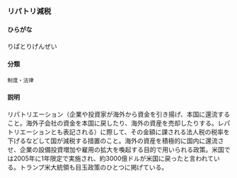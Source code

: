 <div style="display:none;">

## [あ行](securities-terms?id=あ行)
## [か行](securities-terms?id=か行)
## [さ行](securities-terms?id=さ行)
## [た行](securities-terms?id=た行)
## [な行](securities-terms?id=な行)
## [は行](securities-terms?id=は行)
## [ま行](securities-terms?id=ま行)
## [や行](securities-terms?id=や行)
## [ら行](securities-terms?id=ら行)

</div>

### リパトリ減税

#### ひらがな

りぱとりげんぜい

#### 分類

`制度・法律`

#### 説明

リパトリエーション（企業や投資家が海外から資金を引き揚げ、本国に還流すること。海外子会社の資金を本国に戻したり、海外の資産を売却したりする。レパトリエーションとも表記される）に際して、その金額に課される法人税の税率を下げるなどして国が減税する措置のこと。海外の資産を積極的に国内に還流させ、企業の設備投資増加や雇用の拡大を喚起する目的で用いられる政策。米国では2005年に1年限定で実施され、約3000億ドルが米国に戻ったと言われている。トランプ米大統領も目玉政策のひとつに掲げている。

<div style="display:none;">

## [わ行](securities-terms?id=わ行)
## [英数字・記号](securities-terms?id=英数字・記号)

</div>

